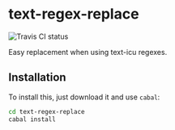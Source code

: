 
# text-regex-replace

![Travis CI status](https://travis-ci.org/erochest/text-regex-replace.svg?branch=master)

Easy replacement when using text-icu regexes.

## Installation

To install this, just download it and use `cabal`:

```bash
cd text-regex-replace
cabal install
```


